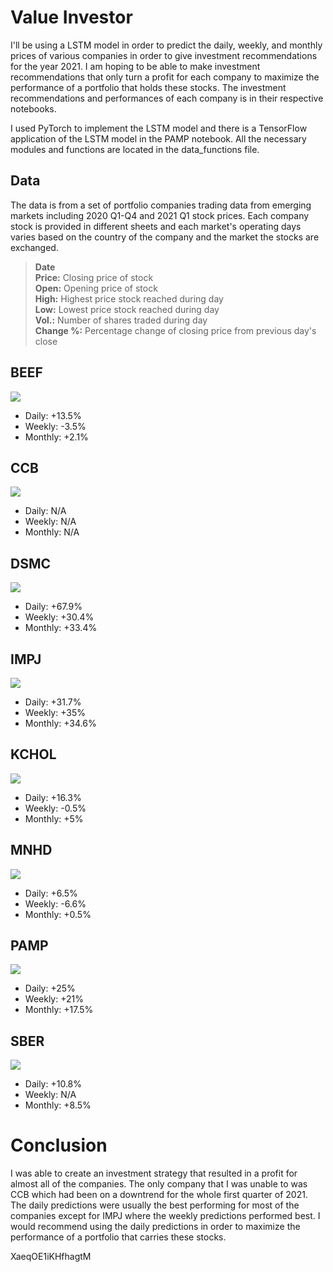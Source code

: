 # Value Investor
 
I'll be using a LSTM model in order to predict the daily, weekly, and monthly prices of various companies in order to give investment recommendations for the year 2021. I am hoping to be able to make investment recommendations that only turn a profit for each company to maximize the performance of a portfolio that holds these stocks. The investment recommendations and performances of each company is in their respective notebooks.

I used PyTorch to implement the LSTM model and there is a TensorFlow application of the LSTM model in the PAMP notebook. All the necessary modules and functions are located in the data_functions file.

## Data
The data is from a set of portfolio companies trading data from emerging markets including 2020 Q1-Q4 and 2021 Q1 stock prices. Each company stock is provided in different sheets and each market's operating days varies based on the country of the company and the market the stocks are exchanged.
> **Date**  
> **Price:** Closing price of stock  
> **Open:** Opening price of stock  
> **High:** Highest price stock reached during day  
> **Low:** Lowest price stock reached during day  
> **Vol.:** Number of shares traded during day  
> **Change %:** Percentage change of closing price from previous day's close  

## BEEF
<img src='https://i.imgur.com/ME0yA73.jpg'>

- Daily: +13.5%
- Weekly: -3.5%
- Monthly: +2.1%

## CCB
<img src='https://i.imgur.com/2LS2O8W.jpg'>

- Daily: N/A
- Weekly: N/A
- Monthly: N/A

## DSMC
<img src='https://i.imgur.com/f0nxPAm.jpg'>

- Daily: +67.9%
- Weekly: +30.4%
- Monthly: +33.4%

## IMPJ
<img src='https://i.imgur.com/zAlWU7H.jpg'>

- Daily: +31.7%
- Weekly: +35%
- Monthly: +34.6%

## KCHOL
<img src='https://i.imgur.com/F4wyaGZ.jpg'>

- Daily: +16.3%
- Weekly: -0.5%
- Monthly: +5%

## MNHD
<img src='https://i.imgur.com/IrhOzwT.jpg'>

- Daily: +6.5%
- Weekly: -6.6%
- Monthly: +0.5%

## PAMP
<img src='https://i.imgur.com/gFWF8S1.jpg'>

- Daily: +25%
- Weekly: +21%
- Monthly: +17.5%

## SBER
<img src='https://i.imgur.com/NWiL0pt.jpg'>

- Daily: +10.8%
- Weekly: N/A
- Monthly: +8.5%

# Conclusion

I was able to create an investment strategy that resulted in a profit for almost all of the companies. The only company that I was unable to was CCB which had been on a downtrend for the whole first quarter of 2021. The daily predictions were usually the best performing for most of the companies except for IMPJ where the weekly predictions performed best. I would recommend using the daily predictions in order to maximize the performance of a portfolio that carries these stocks.








XaeqOE1iKHfhagtM